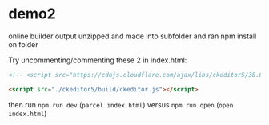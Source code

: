 # demo2

online builder output unzipped and made into subfolder and ran npm install on folder

Try uncommenting/commenting these 2 in index.html:

```html
<!-- <script src="https://cdnjs.cloudflare.com/ajax/libs/ckeditor5/38.0.1/ckeditor.min.js"></script> -->

<script src="./ckeditor5/build/ckeditor.js"></script>
```

then run `npm run dev` (`parcel index.html`) versus `npm run open` (`open index.html`)
